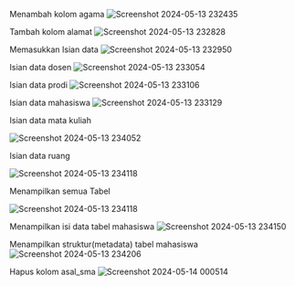 Menambah kolom agama
![Screenshot 2024-05-13 232435](https://github.com/MJOYX4/MJOYX4/assets/160231998/2b34523f-feb8-4f6b-b9ae-23994243733c)


Tambah kolom alamat
![Screenshot 2024-05-13 232828](https://github.com/MJOYX4/MJOYX4/assets/160231998/fbd5d574-c823-4e52-867b-0172787e1315)


Memasukkan Isian data
![Screenshot 2024-05-13 232950](https://github.com/MJOYX4/MJOYX4/assets/160231998/21fcb49f-a43a-43e1-8de0-7779214e3883)


Isian data dosen
![Screenshot 2024-05-13 233054](https://github.com/MJOYX4/MJOYX4/assets/160231998/c4f1e5e1-036e-44d6-ab8c-fcce8424229a)


Isian data prodi
![Screenshot 2024-05-13 233106](https://github.com/MJOYX4/MJOYX4/assets/160231998/fe2c6b53-218d-428e-ba61-e5e68fa4c751)


Isian data mahasiswa
![Screenshot 2024-05-13 233129](https://github.com/MJOYX4/MJOYX4/assets/160231998/73bfb9dd-2f3d-45ea-834e-7f8fe2695490)


Isian data mata kuliah

![Screenshot 2024-05-13 234052](https://github.com/MJOYX4/MJOYX4/assets/160231998/c7d05f36-4396-49f0-9119-6d231ca7ce71)



Isian data ruang

![Screenshot 2024-05-13 234118](https://github.com/MJOYX4/MJOYX4/assets/160231998/7ccb1452-ab16-4dc1-bf74-18d4785ee59c)



Menampilkan semua Tabel

![Screenshot 2024-05-13 234118](https://github.com/MJOYX4/MJOYX4/assets/160231998/e5ca1e6f-4b34-439d-bee2-d712364759f6)



Menampilkan isi data tabel mahasiswa
![Screenshot 2024-05-13 234150](https://github.com/MJOYX4/MJOYX4/assets/160231998/59b3ea57-a9d0-4f19-9dfa-e6cb4e7b2580)


Menampilkan struktur(metadata) tabel mahasiswa
![Screenshot 2024-05-13 234206](https://github.com/MJOYX4/MJOYX4/assets/160231998/aae8c84a-0e61-43a4-834d-11dcc4322fec)


Hapus kolom asal_sma
![Screenshot 2024-05-14 000514](https://github.com/MJOYX4/MJOYX4/assets/160231998/b27dcc79-3133-47a6-ac80-065cfc2586e4)

